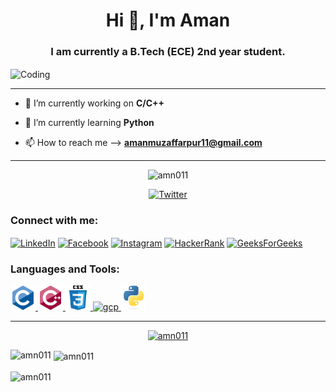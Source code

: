 <h1 align="center">Hi 👋, I'm Aman</h1>
<h3 align="center">I am currently a B.Tech (ECE) 2nd year student.</h3>
<img align="center" alt="Coding" width="500" src="https://cdn.dribbble.com/users/1201592/screenshots/9078494/media/422a760a51cef7de2fa3db9daf697853.gif">
<hr>

- 🔭 I’m currently working on **C/C++**

- 🌱 I’m currently learning **Python**

- 📫 How to reach me --> **amanmuzaffarpur11@gmail.com**

<hr>
<p align="center"> <img src="https://komarev.com/ghpvc/?username=amn011&label=Profile%20views&color=0e75b6&style=flat" alt="amn011" /> </p>
<p align="center">
 <a href="https://twitter.com/amn0117" target="blank"><img src="https://img.shields.io/twitter/follow/amn0117?logo=twitter&color=orange&style=for-the-badge" alt="Twitter" /></a> </p>
 
<h3 align="left">Connect with me:</h3>
<p align="left">
<a href="https://linkedin.com/in/aman." target="blank"><img align="center" src="https://cdn.jsdelivr.net/npm/simple-icons@3.0.1/icons/linkedin.svg" alt="LinkedIn" height="30" width="40" /></a>
<a href="https://fb.com/aman.jha.5205" target="blank"><img align="center" src="https://cdn.jsdelivr.net/npm/simple-icons@3.0.1/icons/facebook.svg" alt="Facebook" height="30" width="40" /></a>
<a href="https://instagram.com/amn_011" target="blank"><img align="center" src="https://cdn.jsdelivr.net/npm/simple-icons@3.0.1/icons/instagram.svg" alt="Instagram" height="30" width="40" /></a>
<a href="https://www.hackerrank.com/amn011" target="blank"><img align="center" src="https://cdn.jsdelivr.net/npm/simple-icons@3.0.1/icons/hackerrank.svg" alt="HackerRank" height="30" width="40" /></a>
<a href="https://auth.geeksforgeeks.org/user/amanmuzaffarpur11/profile" target="blank"><img align="center" src="https://cdn.jsdelivr.net/npm/simple-icons@3.0.1/icons/geeksforgeeks.svg" alt="GeeksForGeeks" height="30" width="40" /></a>
</p>

<h3 align="left">Languages and Tools:</h3>
<p align="left"> <a href="https://www.cprogramming.com/" target="_blank"> <img src="https://raw.githubusercontent.com/devicons/devicon/master/icons/c/c-original.svg" alt="c" width="40" height="40"/> </a> <a href="https://www.w3schools.com/cpp/" target="_blank"> <img src="https://raw.githubusercontent.com/devicons/devicon/master/icons/cplusplus/cplusplus-original.svg" alt="cplusplus" width="40" height="40"/> </a> <a href="https://www.w3schools.com/css/" target="_blank"> <img src="https://raw.githubusercontent.com/devicons/devicon/master/icons/css3/css3-original-wordmark.svg" alt="css3" width="40" height="40"/> </a> <a href="https://cloud.google.com" target="_blank"> <img src="https://www.vectorlogo.zone/logos/google_cloud/google_cloud-icon.svg" alt="gcp" width="40" height="40"/> </a> <a href="https://www.python.org" target="_blank"> <img src="https://raw.githubusercontent.com/devicons/devicon/master/icons/python/python-original.svg" alt="python" width="40" height="40"/> </a> </p>

<hr>

<p align="center"> <a href="https://github.com/ryo-ma/github-profile-trophy"><img src="https://github-profile-trophy.vercel.app/?username=amn011" alt="amn011" /></a> </p>

<p><img align="left" src="https://github-readme-stats.vercel.app/api/top-langs?username=amn011&show_icons=true&locale=en&layout=compact" alt="amn011" /></p>

<p>&nbsp;<img align="center" src="https://github-readme-stats.vercel.app/api?username=amn011&show_icons=true&locale=en" alt="amn011" /></p>

<p><img align="center" src="https://github-readme-streak-stats.herokuapp.com/?user=amn011&" alt="amn011" /></p>
